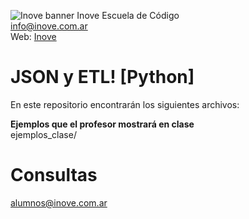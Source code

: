 ![Inove banner](/inove.jpg)
Inove Escuela de Código\
info@inove.com.ar\
Web: [Inove](http://inove.com.ar)

# JSON y ETL! [Python]
En este repositorio encontrarán los siguientes archivos:

__Ejemplos que el profesor mostrará en clase__\
ejemplos_clase/

# Consultas
alumnos@inove.com.ar

